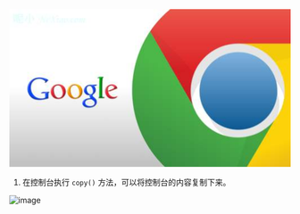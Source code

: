 <div align="center">
    <img src="./chrome.jpeg" width="800"  />
</div>


1. 在控制台执行 <code>copy()</code> 方法，可以将控制台的内容复制下来。

![image](./copy.gif)




